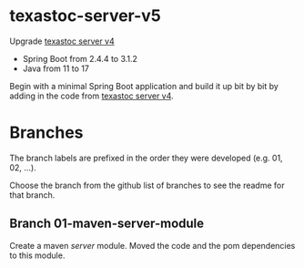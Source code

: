 # texastoc-server-v5

Upgrade [texastoc server v4](https://github.com/gpratte/texastoc-v4-integration-testing)
* Spring Boot from 2.4.4 to 3.1.2
* Java from 11 to 17

Begin with a minimal Spring Boot application and build it up bit by bit 
by adding in the code from [texastoc server v4](https://github.com/gpratte/texastoc-v4-integration-testing).

# Branches
The branch labels are prefixed in the order they were developed (e.g. 01, 02, ...).

Choose the branch from the github list of branches to see the readme for that branch.

## Branch 01-maven-server-module
Create a maven _server_ module. Moved the code and the pom dependencies to this module.
